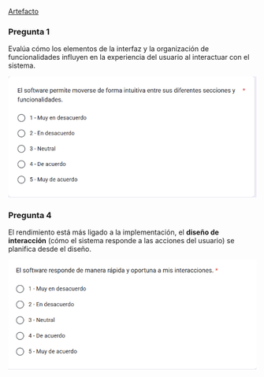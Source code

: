 [Artefacto](https://docs.google.com/forms/d/e/1FAIpQLSci2Cc9OAHjb-5l-wqXpX0ZlTNuXDdhp_FgnCVnD2Dp8y7c5g/viewform?usp=header)

### Pregunta 1

Evalúa cómo los elementos de la interfaz y la organización de funcionalidades influyen en la experiencia del usuario al interactuar con el sistema.

<img src="https://github.com/hjanssena/DisenoFILEY/blob/main/Atributos/Emi-Edwing/Captura%20de%20pantalla%202025-02-23%20225550.png" alt="pregunta 1">

### Pregunta 4

El rendimiento está más ligado a la implementación, el **diseño de interacción** (cómo el sistema responde a las acciones del usuario) se planifica desde el diseño.

<img src="https://github.com/hjanssena/DisenoFILEY/blob/main/Atributos/Emi-Edwing/Captura%20de%20pantalla%202025-02-23%20225349.png" alt="pregunta 4">
